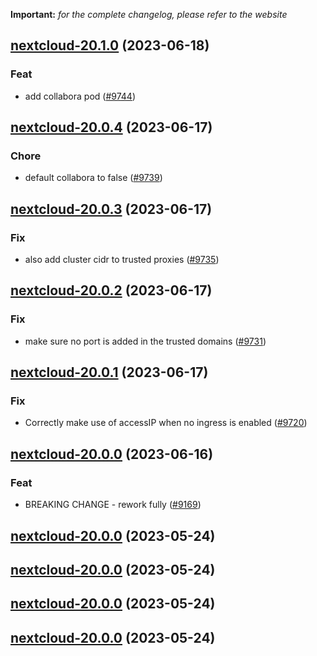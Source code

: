 **Important:**
*for the complete changelog, please refer to the website*




## [nextcloud-20.1.0](https://github.com/truecharts/charts/compare/nextcloud-20.0.4...nextcloud-20.1.0) (2023-06-18)

### Feat

- add collabora pod ([#9744](https://github.com/truecharts/charts/issues/9744))
  
  


## [nextcloud-20.0.4](https://github.com/truecharts/charts/compare/nextcloud-20.0.3...nextcloud-20.0.4) (2023-06-17)

### Chore

- default collabora to false ([#9739](https://github.com/truecharts/charts/issues/9739))
  
  


## [nextcloud-20.0.3](https://github.com/truecharts/charts/compare/nextcloud-20.0.2...nextcloud-20.0.3) (2023-06-17)

### Fix

- also add cluster cidr to trusted proxies ([#9735](https://github.com/truecharts/charts/issues/9735))
  
  


## [nextcloud-20.0.2](https://github.com/truecharts/charts/compare/nextcloud-20.0.1...nextcloud-20.0.2) (2023-06-17)

### Fix

- make sure no port is added in the trusted domains ([#9731](https://github.com/truecharts/charts/issues/9731))
  
  


## [nextcloud-20.0.1](https://github.com/truecharts/charts/compare/nextcloud-20.0.0...nextcloud-20.0.1) (2023-06-17)

### Fix

- Correctly make use of accessIP when no ingress is enabled ([#9720](https://github.com/truecharts/charts/issues/9720))
  
  


## [nextcloud-20.0.0](https://github.com/truecharts/charts/compare/nextcloud-19.0.52...nextcloud-20.0.0) (2023-06-16)

### Feat

- BREAKING CHANGE - rework fully ([#9169](https://github.com/truecharts/charts/issues/9169))
  
  


## [nextcloud-20.0.0](https://github.com/truecharts/charts/compare/nextcloud-19.0.52...nextcloud-20.0.0) (2023-05-24)




## [nextcloud-20.0.0](https://github.com/truecharts/charts/compare/nextcloud-19.0.52...nextcloud-20.0.0) (2023-05-24)




## [nextcloud-20.0.0](https://github.com/truecharts/charts/compare/nextcloud-19.0.52...nextcloud-20.0.0) (2023-05-24)




## [nextcloud-20.0.0](https://github.com/truecharts/charts/compare/nextcloud-19.0.52...nextcloud-20.0.0) (2023-05-24)

